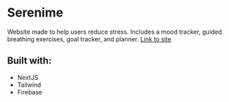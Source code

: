 # Serenime

Website made to help users reduce stress. Includes a mood tracker, guided breathing exercises, goal tracker, and planner.
[Link to site](https://www.serenime.com/routines)


## Built with:

- NextJS
- Tailwind
- Firebase

